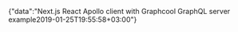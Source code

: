 {"data":"Next.js React Apollo client with Graphcool GraphQL server example2019-01-25T19:55:58+03:00"}
